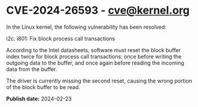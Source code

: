 # CVE-2024-26593 - cve@kernel.org

In the Linux kernel, the following vulnerability has been resolved:

i2c: i801: Fix block process call transactions

According to the Intel datasheets, software must reset the block
buffer index twice for block process call transactions: once before
writing the outgoing data to the buffer, and once again before
reading the incoming data from the buffer.

The driver is currently missing the second reset, causing the wrong
portion of the block buffer to be read.

**Publish date:** 2024-02-23
